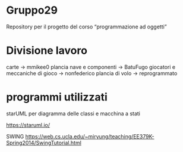 # Gruppo29
Repository per il progetto del corso “programmazione ad oggetti”


# Divisione lavoro

carte -> mmikee0
plancia nave e componenti -> BatuFugo
giocatori e meccaniche di gioco -> nonfederico
plancia di volo -> reprogrammato


# programmi utilizzati

starUML per diagramma delle classi e macchina a stati

https://staruml.io/

SWING
https://web.cs.ucla.edu/~miryung/teaching/EE379K-Spring2014/SwingTutorial.html
